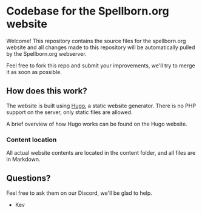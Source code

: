 # Codebase for the Spellborn.org website
Welcome! This repository contains the source files for the spellborn.org website and all changes made to this repository will be automatically pulled by the Spellborn.org webserver.

Feel free to fork this repo and submit your improvements, we'll try to merge it as soon as possible.

## How does this work?
The website is built using [Hugo](https://gohugo.io), a static website generator. There is no PHP support on the server, only static files are allowed.

A brief overview of how Hugo works can be found on the Hugo website.

### Content location
All actual website contents are located in the content folder, and all files are in Markdown.

## Questions?
Feel free to ask them on our Discord, we'll be glad to help.

- Kev
